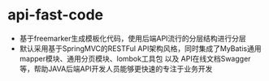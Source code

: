# api-fast-code
- 基于freemarker生成模板化代码，使用后端API流行的分层结构进行分层
- 默认采用基于SpringMVC的RESTFul API架构风格，同时集成了MyBatis通用mapper模块、通用分页模块、lombok工具包 以及 API在线文档Swagger等，帮助JAVA后端API开发人员能够更快速的专注于业务开发
